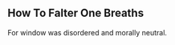 How To Falter One Breaths
-------------------------
For window was disordered and morally neutral.  
